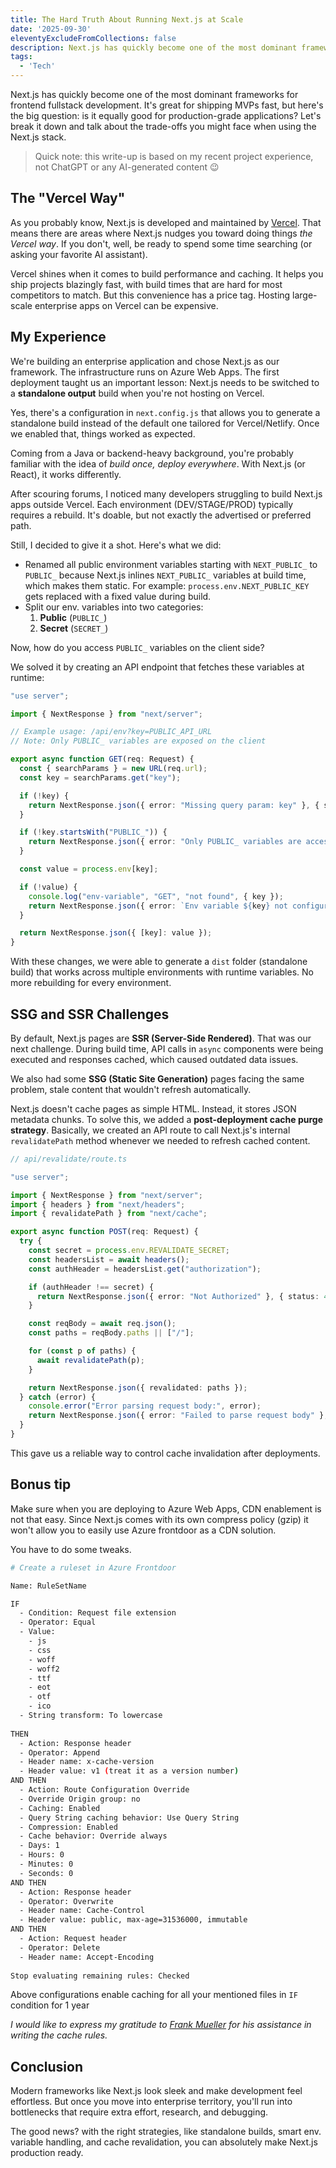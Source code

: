 ```yaml
---
title: The Hard Truth About Running Next.js at Scale
date: '2025-09-30'
eleventyExcludeFromCollections: false
description: Next.js has quickly become one of the most dominant frameworks for frontend fullstack development. It's great for shipping MVPs fast, but here's the big question, is it equally good for production-grade applications? Let's break it down and talk about the trade-offs you might face when using the Next.js stack.
tags:
  - 'Tech'
---
```


Next.js has quickly become one of the most dominant frameworks for frontend fullstack development. It's great for shipping MVPs fast, but here's the big question: is it equally good for production-grade applications? Let's break it down and talk about the trade-offs you might face when using the Next.js stack.

> Quick note: this write-up is based on my recent project experience, not ChatGPT or any AI-generated content 😉

## The "Vercel Way"

As you probably know, Next.js is developed and maintained by [Vercel](https://vercel.com/). That means there are areas where Next.js nudges you toward doing things *the Vercel way*. If you don't, well, be ready to spend some time searching (or asking your favorite AI assistant).

Vercel shines when it comes to build performance and caching. It helps you ship projects blazingly fast, with build times that are hard for most competitors to match. But this convenience has a price tag. Hosting large-scale enterprise apps on Vercel can be expensive.

## My Experience

We're building an enterprise application and chose Next.js as our framework. The infrastructure runs on Azure Web Apps. The first deployment taught us an important lesson: Next.js needs to be switched to a **standalone output** build when you're not hosting on Vercel.

Yes, there's a configuration in `next.config.js` that allows you to generate a standalone build instead of the default one tailored for Vercel/Netlify. Once we enabled that, things worked as expected.

Coming from a Java or backend-heavy background, you're probably familiar with the idea of *build once, deploy everywhere*. With Next.js (or React), it works differently.

After scouring forums, I noticed many developers struggling to build Next.js apps outside Vercel. Each environment (DEV/STAGE/PROD) typically requires a rebuild. It's doable, but not exactly the advertised or preferred path.

Still, I decided to give it a shot. Here's what we did:

- Renamed all public environment variables starting with `NEXT_PUBLIC_` to `PUBLIC_` because Next.js inlines `NEXT_PUBLIC_` variables at build time, which makes them static. For example: `process.env.NEXT_PUBLIC_KEY` gets replaced with a fixed value during build.
- Split our env. variables into two categories:
  1. **Public** (`PUBLIC_`)
  2. **Secret** (`SECRET_`)

Now, how do you access `PUBLIC_` variables on the client side?

We solved it by creating an API endpoint that fetches these variables at runtime:

```ts
"use server";

import { NextResponse } from "next/server";

// Example usage: /api/env?key=PUBLIC_API_URL
// Note: Only PUBLIC_ variables are exposed on the client

export async function GET(req: Request) {
  const { searchParams } = new URL(req.url);
  const key = searchParams.get("key");

  if (!key) {
    return NextResponse.json({ error: "Missing query param: key" }, { status: 400 });
  }

  if (!key.startsWith("PUBLIC_")) {
    return NextResponse.json({ error: "Only PUBLIC_ variables are accessible" }, { status: 403 });
  }

  const value = process.env[key];

  if (!value) {
    console.log("env-variable", "GET", "not found", { key });
    return NextResponse.json({ error: `Env variable ${key} not configured` }, { status: 404 });
  }

  return NextResponse.json({ [key]: value });
}
```

With these changes, we were able to generate a `dist` folder (standalone build) that works across multiple environments with runtime variables. No more rebuilding for every environment.

## SSG and SSR Challenges

By default, Next.js pages are **SSR (Server-Side Rendered)**. That was our next challenge. During build time, API calls in `async` components were being executed and responses cached, which caused outdated data issues.

We also had some **SSG (Static Site Generation)** pages facing the same problem, stale content that wouldn't refresh automatically.

Next.js doesn't cache pages as simple HTML. Instead, it stores JSON metadata chunks. To solve this, we added a **post-deployment cache purge strategy**. Basically, we created an API route to call Next.js's internal `revalidatePath` method whenever we needed to refresh cached content.

```ts
// api/revalidate/route.ts

"use server";

import { NextResponse } from "next/server";
import { headers } from "next/headers";
import { revalidatePath } from "next/cache";

export async function POST(req: Request) {
  try {
    const secret = process.env.REVALIDATE_SECRET;
    const headersList = await headers();
    const authHeader = headersList.get("authorization");

    if (authHeader !== secret) {
      return NextResponse.json({ error: "Not Authorized" }, { status: 401 });
    }

    const reqBody = await req.json();
    const paths = reqBody.paths || ["/"];

    for (const p of paths) {
      await revalidatePath(p);
    }

    return NextResponse.json({ revalidated: paths });
  } catch (error) {
    console.error("Error parsing request body:", error);
    return NextResponse.json({ error: "Failed to parse request body" }, { status: 400 });
  }
}
```

This gave us a reliable way to control cache invalidation after deployments.

## Bonus tip

Make sure when you are deploying to Azure Web Apps, CDN enablement is not that easy. Since Next.js comes with its own compress policy (gzip) it won't allow you to easily use Azure frontdoor as a CDN solution.

You have to do some tweaks.

```bash
# Create a ruleset in Azure Frontdoor

Name: RuleSetName

IF
  - Condition: Request file extension
  - Operator: Equal
  - Value:
    - js
    - css
    - woff
    - woff2
    - ttf
    - eot
    - otf
    - ico
  - String transform: To lowercase
  
THEN
  - Action: Response header
  - Operator: Append
  - Header name: x-cache-version
  - Header value: v1 (treat it as a version number)
AND THEN
  - Action: Route Configuration Override
  - Override Origin group: no
  - Caching: Enabled
  - Query String caching behavior: Use Query String
  - Compression: Enabled
  - Cache behavior: Override always
  - Days: 1
  - Hours: 0
  - Minutes: 0
  - Seconds: 0
AND THEN
  - Action: Response header
  - Operator: Overwrite
  - Header name: Cache-Control
  - Header value: public, max-age=31536000, immutable
AND THEN
  - Action: Request header
  - Operator: Delete
  - Header name: Accept-Encoding
  
Stop evaluating remaining rules: Checked
```

Above configurations enable caching for all your mentioned files in `IF` condition for 1 year

*I would like to express my gratitude to [Frank Mueller](https://www.linkedin.com/in/frank-mueller-2bbb491b0/) for his assistance in writing the cache rules.*

## Conclusion

Modern frameworks like Next.js look sleek and make development feel effortless. But once you move into enterprise territory, you'll run into bottlenecks that require extra effort, research, and debugging.

The good news? with the right strategies, like standalone builds, smart env. variable handling, and cache revalidation, you can absolutely make Next.js production ready.
